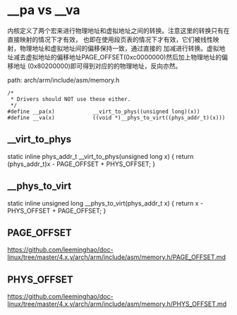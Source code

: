 __pa vs __va
========================================

内核定义了两个宏来进行物理地址和虚拟地址之间的转换。注意这里的转换只有在直接映射的情况下才有效，
也即在使用段页表的情况下才有效，它们被线性映射，物理地址和虚拟地址间的偏移保持一致，通过直接的
加减进行转换。虚拟地址减去虚拟地址的偏移地址PAGE_OFFSET(0xc0000000)然后加上物理地址的偏移地址
(0x80200000)即可得到对应的的物理地址，反向亦然。

path: arch/arm/include/asm/memory.h
```
/*
 * Drivers should NOT use these either.
 */
#define __pa(x)            __virt_to_phys((unsigned long)(x))
#define __va(x)            ((void *)__phys_to_virt((phys_addr_t)(x)))
```

__virt_to_phys
----------------------------------------

static inline phys_addr_t __virt_to_phys(unsigned long x)
{
    return (phys_addr_t)x - PAGE_OFFSET + PHYS_OFFSET;
}

__phys_to_virt
----------------------------------------

static inline unsigned long __phys_to_virt(phys_addr_t x)
{
    return x - PHYS_OFFSET + PAGE_OFFSET;
}

PAGE_OFFSET
----------------------------------------

https://github.com/leeminghao/doc-linux/tree/master/4.x.y/arch/arm/include/asm/memory.h/PAGE_OFFSET.md

PHYS_OFFSET
----------------------------------------

https://github.com/leeminghao/doc-linux/tree/master/4.x.y/arch/arm/include/asm/memory.h/PHYS_OFFSET.md
